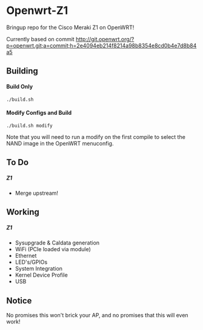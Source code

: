 # Openwrt-Z1

Bringup repo for the Cisco Meraki Z1 on OpenWRT!

Currently based on commit http://git.openwrt.org/?p=openwrt.git;a=commit;h=2e4094eb214f8214a98b8354e8cd0b4e7d8b84a5

Building
-----
#### Build Only
`./build.sh`

#### Modify Configs and Build
`./build.sh modify`

Note that you will need to run a modify on the first compile to select the NAND image in the OpenWRT menuconfig.

To Do
-----
##### Z1
  * Merge upstream!

Working
-----
##### Z1
  * Sysupgrade & Caldata generation
  * WiFi (PCIe loaded via module)
  * Ethernet
  * LED's/GPIOs
  * System Integration
  * Kernel Device Profile
  * USB

Notice
------
No promises this won't brick your AP, and no promises that this will even work!
